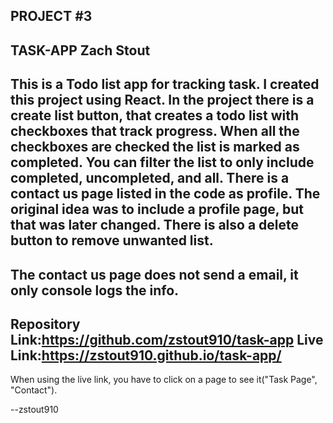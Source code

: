 PROJECT #3
----------------------------------------------------------------
TASK-APP
Zach Stout
----------------------------------------------------------------
This is a Todo list app for tracking task.
I created this project using React.
In the project there is a create list button,
that creates a todo list with checkboxes that
track progress. When all the checkboxes are checked
the list is marked as completed.
You can filter the list to only include completed,
uncompleted, and all.
There is a contact us page listed in the code as profile.
The original idea was to include a profile page, but 
that was later changed.
There is also a delete button to remove unwanted list.
----------------------------------------------------------------
The contact us page does not send a email, it only
console logs the info.
----------------------------------------------------------------
Repository Link:https://github.com/zstout910/task-app
Live Link:https://zstout910.github.io/task-app/
----------------------------------------------------------------
When using the live link, you have to click on a page to
see it("Task Page", "Contact").

--zstout910